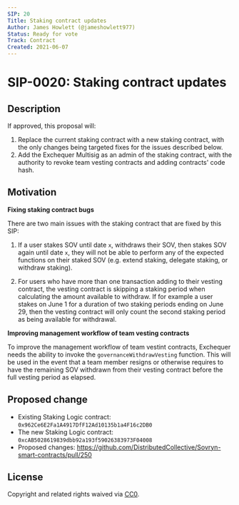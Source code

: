 ```yaml
---
SIP: 20
Title: Staking contract updates
Author: James Howlett (@jameshowlett977)
Status: Ready for vote
Track: Contract
Created: 2021-06-07
---
```


# SIP-0020: Staking contract updates

## Description  

If approved, this proposal will:

1. Replace the current staking contract with a new staking contract, with the only changes being targeted fixes for the issues described below.
2. Add the Exchequer Multisig as an admin of the staking contract, with the authority to revoke team vesting contracts and adding contracts' code hash.

## Motivation  

**Fixing staking contract bugs**  

There are two main issues with the staking contract that are fixed by this SIP:

1. If a user stakes SOV until date `x`, withdraws their SOV, then stakes SOV again until date `x`, they will not be able to perform any of the expected functions on their staked SOV (e.g. extend staking, delegate staking, or withdraw staking).

2. For users who have more than one transaction adding to their vesting contract, the vesting contract is skipping a staking period when calculating the amount available to withdraw. If for example a user stakes on June 1 for a duration of two staking periods ending on June 29, then the vesting contract will only count the second staking period as being available for withdrawal.

**Improving management workflow of team vesting contracts**  

To improve the management workflow of team vestint contracts, Exchequer needs the ability to invoke the `governanceWithdrawVesting` function. This will be used in the event that a team member resigns or otherwise requires to have the remaining SOV withdrawn from their vesting contract before the full vesting period as elapsed.

## Proposed change  

- Existing Staking Logic contract: `0x962Ce6E2Fa1A4917DfF12Ad10135b1a4F16c2DB0`
- The new Staking Logic contract: `0xcAB5028619839dbb92a193f59026383973F04008`
- Proposed changes: https://github.com/DistributedCollective/Sovryn-smart-contracts/pull/250  

## License
Copyright and related rights waived via [CC0](https://creativecommons.org/publicdomain/zero/1.0/).
